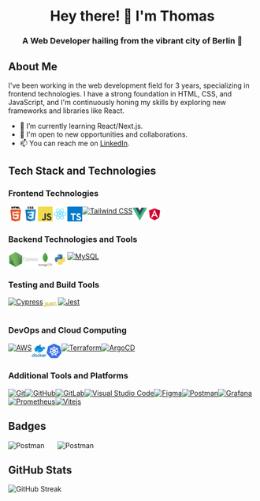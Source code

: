 <h1 align="center"> Hey there! 👋  I'm Thomas </h1>
<h3 align="center"> A Web Developer hailing from the vibrant city of Berlin 🌆</h3>


## About Me

I've been working in the web development field for 3 years, specializing in frontend technologies. I have a strong foundation in HTML, CSS, and JavaScript, and I'm continuously honing my skills by exploring new frameworks and libraries like React.

- 🌱 I’m currently learning React/Next.js.
- 💼 I'm open to new opportunities and collaborations.
- 📫 You can reach me on [LinkedIn](https://www.linkedin.com/in/thomashermanu/).


## Tech Stack and Technologies

### Frontend Technologies

<div style="display: flex; flex-wrap: wrap;">
    <a href="https://developer.mozilla.org/en-US/docs/Web/HTML" target="_blank"><img src="https://raw.githubusercontent.com/github/explore/80688e429a7d4ef2fca1e82350fe8e3517d3494d/topics/html/html.png" alt="HTML5" width="30px"></a>
    <a href="https://developer.mozilla.org/en-US/docs/Web/CSS" target="_blank"><img src="https://raw.githubusercontent.com/github/explore/80688e429a7d4ef2fca1e82350fe8e3517d3494d/topics/css/css.png" alt="CSS3" width="30px"></a>
    <a href="https://developer.mozilla.org/en-US/docs/Web/JavaScript" target="_blank"><img src="https://raw.githubusercontent.com/github/explore/80688e429a7d4ef2fca1e82350fe8e3517d3494d/topics/javascript/javascript.png" alt="JavaScript" width="30px"></a>
    <a href="https://reactjs.org/docs/getting-started.html" target="_blank"><img src="https://raw.githubusercontent.com/github/explore/80688e429a7d4ef2fca1e82350fe8e3517d3494d/topics/react/react.png" alt="React" width="30px"></a>
    <a href="https://www.typescriptlang.org/docs/" target="_blank"><img src="https://raw.githubusercontent.com/github/explore/80688e429a7d4ef2fca1e82350fe8e3517d3494d/topics/typescript/typescript.png" alt="TypeScript" width="30px"></a>
    <a href="https://tailwindcss.com/docs" target="_blank"><img src="https://upload.wikimedia.org/wikipedia/commons/d/d5/Tailwind_CSS_Logo.svg" alt="Tailwind CSS" width="30px"></a>
    <a href="https://vuejs.org/v2/guide/" target="_blank"><img src="https://raw.githubusercontent.com/github/explore/main/topics/vue/vue.png" alt="Vue.js" width="30px"></a>
    <a href="https://angular.io/docs" target="_blank"><img src="https://raw.githubusercontent.com/github/explore/main/topics/angular/angular.png" alt="Angular" width="30px"></a>
</div>

### Backend Technologies and Tools

<div style="display: flex; flex-wrap: wrap;">
    <a href="https://nodejs.org/en/docs/" target="_blank"><img src="https://raw.githubusercontent.com/github/explore/80688e429a7d4ef2fca1e82350fe8e3517d3494d/topics/nodejs/nodejs.png" alt="Node.js" width="30px"></a>
    <a href="https://expressjs.com/en/starter/installing.html" target="_blank"><img src="https://raw.githubusercontent.com/github/explore/80688e429a7d4ef2fca1e82350fe8e3517d3494d/topics/express/express.png" alt="Express.js" width="30px"></a>
    <a href="https://docs.mongodb.com/" target="_blank"><img src="https://raw.githubusercontent.com/devicons/devicon/master/icons/mongodb/mongodb-original-wordmark.svg" alt="MongoDB" width="30px"></a>
    <a href="https://docs.python.org/3/" target="_blank"><img src="https://raw.githubusercontent.com/github/explore/main/topics/python/python.png" alt="Python" width="30px"></a>
    <a href="https://dev.mysql.com/doc/" target="_blank"><img src="https://github.com/user-attachments/assets/1482ed1b-efe4-4460-8da6-8c937270662c" alt="MySQL" width="30px"></a>
</div>

### Testing and Build Tools

<div style="display: flex; flex-wrap: wrap;">
    <a href="https://docs.cypress.io/guides/overview/why-cypress" target="_blank"><img src="https://github.com/user-attachments/assets/b235dbf8-6b04-404e-86e2-af10b9d25f2b" alt="Cypress" width="30px"></a>
    <a href="https://babeljs.io/docs/en/" target="_blank"><img src="https://raw.githubusercontent.com/github/explore/main/topics/babel/babel.png" alt="Babel" width="30px"></a>
    <a href="https://jestjs.io/docs/en/getting-started" target="_blank"><img src="https://github.com/user-attachments/assets/5544d596-ae43-40cf-97d9-53dffa7221c8" alt="Jest" width="30px"></a>
</div>

### DevOps and Cloud Computing

<div style="display: flex; flex-wrap: wrap;">
    <a href="https://docs.aws.amazon.com/" target="_blank"><img src="https://github.com/user-attachments/assets/66476aaf-69f5-47b9-8662-bc21a3f4a85d" alt="AWS" width="30px"></a>
    <a href="https://docs.docker.com/" target="_blank"><img src="https://raw.githubusercontent.com/github/explore/main/topics/docker/docker.png" alt="Docker" width="30px"></a>
    <a href="https://kubernetes.io/docs/home/" target="_blank"><img src="https://raw.githubusercontent.com/github/explore/main/topics/kubernetes/kubernetes.png" alt="Kubernetes" width="30px"></a>
    <a href="https://www.terraform.io/docs" target="_blank"><img src="https://github.com/user-attachments/assets/3f1427f8-8fb7-4535-8aa6-4f8d6cb52e15" alt="Terraform" width="30px"></a>
    <a href="https://argo-cd.readthedocs.io/en/stable/" target="_blank"><img src="https://github.com/user-attachments/assets/3e8f30ed-4f05-4aec-a327-c5797dc60f40" alt="ArgoCD" width="30px"></a>
</div>

### Additional Tools and Platforms

<div style="display: flex; flex-wrap: wrap;">
    <a href="https://git-scm.com/doc" target="_blank"><img src="https://www.vectorlogo.zone/logos/git-scm/git-scm-icon.svg" alt="Git" width="30px"></a>
    <a href="https://docs.github.com/en" target="_blank"><img src="https://github.com/fluidicon.png" alt="GitHub" width="30px"></a>
    <a href="https://docs.gitlab.com/" target="_blank"><img src="https://github.com/user-attachments/assets/d4f03feb-90c6-43f8-86f0-f096c2c53eb1" alt="GitLab" width="30px"></a>
    <a href="https://code.visualstudio.com/docs" target="_blank"><img src="https://upload.wikimedia.org/wikipedia/commons/9/9a/Visual_Studio_Code_1.35_icon.svg" alt="Visual Studio Code" width="30px"></a>
    <a href="https://help.figma.com/hc/en-us" target="_blank"><img src="https://github.com/user-attachments/assets/29597446-3e78-41a4-b508-b322290901f0" alt="Figma" width="30px"></a>
    <a href="https://learning.postman.com/docs/getting-started/introduction/" target="_blank"><img src="https://cdn.icon-icons.com/icons2/3053/PNG/512/postman_macos_bigsur_icon_189815.png" alt="Postman" width="30px"></a>
    <a href="https://grafana.com/docs/grafana/latest/" target="_blank"><img src="https://github.com/user-attachments/assets/ce82cb4b-e859-471c-aaa5-1bf52c63b9b5" alt="Grafana" width="30px"></a>
    <a href="https://prometheus.io/docs/introduction/overview/" target="_blank"><img src="https://github.com/user-attachments/assets/14cb125f-c448-47a5-930b-59c36db47de5" alt="Prometheus" width="30px"></a>
    <a href="https://vitejs.dev/" target="_blank"><img src="https://github.com/user-attachments/assets/73be5a5e-c9f8-4b23-b3e2-7669e8d52bea" alt="Vitejs" width="30px"></a>
</div>

## Badges

<div style="display: flex;">
<img src="https://images.credly.com/size/340x340/images/44e2c252-5d19-4574-9646-005f7225bf53/image.png" alt="Postman" width="100px">
<img src="https://images.credly.com/size/340x340/images/00634f82-b07f-4bbd-a6bb-53de397fc3a6/image.png" alt="Postman" width="100px">
</div>

## GitHub Stats

![GitHub Streak](https://github-readme-streak-stats.herokuapp.com/?user=tmh9x&theme=tokyonight_duo)
